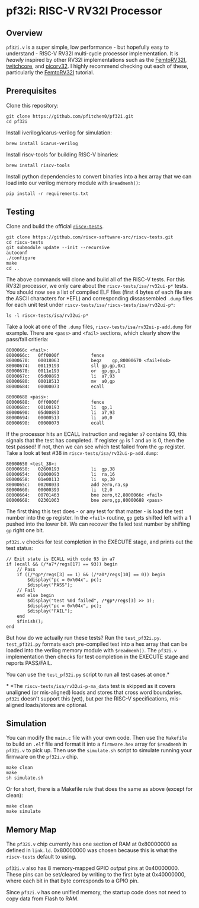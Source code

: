 # pf32i: RISC-V RV32I Processor

## Overview

`pf32i.v` is a super simple, low performance - but hopefully easy to understand - RISC-V RV32I multi-cycle processor implementation. It is *heavily* inspired by other RV32I implementations such as the [FemtoRV32I](https://github.com/BrunoLevy/learn-fpga/blob/master/FemtoRV/TUTORIALS/FROM_BLINKER_TO_RISCV/README.md), [twitchcore](https://github.com/geohot/twitchcore/blob/master/README.md), and [picorv32](https://github.com/YosysHQ/picorv32). I highly recommend checking out each of these, particularly the [FemtoRV32I](https://github.com/BrunoLevy/learn-fpga/blob/master/FemtoRV/TUTORIALS/FROM_BLINKER_TO_RISCV/README.md) tutorial.

## Prerequisites

Clone this repository:

```
git clone https://github.com/pfitchen0/pf32i.git
cd pf32i
```

Install iverilog/icarus-verilog for simulation:

```
brew install icarus-verilog
```

Install riscv-tools for building RISC-V binaries:

```
brew install riscv-tools
```

Install python dependencies to convert binaries into a hex array that we can load into our verilog memory module with `$readmemh()`:

```
pip install -r requirements.txt
```

## Testing

Clone and build the official [`riscv-tests`](https://github.com/riscv-software-src/riscv-tests.git).

```
git clone https://github.com/riscv-software-src/riscv-tests.git
cd riscv-tests
git submodule update --init --recursive
autoconf
./configure
make
cd ..
```

The above commands will clone and build all of the RISC-V tests. For this RV32I processor, we only care about the `riscv-tests/isa/rv32ui-p*` tests. You should now see a list of compiled ELF files (first 4 bytes of each file are the ASCII characters for *EFL) and corresponding dissassembled `.dump` files for each unit test under `riscv-tests/isa/riscv-tests/isa/rv32ui-p*`:

```
ls -l riscv-tests/isa/rv32ui-p*
```

Take a look at one of the `.dump` files, `riscv-tests/isa/rv32ui-p-add.dump` for example. There are `<pass>` and `<fail>` sections, which clearly show the pass/fail critieria:

```
8000066c <fail>:
8000066c:	0ff0000f          	fence
80000670:	00018063          	beqz	gp,80000670 <fail+0x4>
80000674:	00119193          	sll	gp,gp,0x1
80000678:	0011e193          	or	gp,gp,1
8000067c:	05d00893          	li	a7,93
80000680:	00018513          	mv	a0,gp
80000684:	00000073          	ecall

80000688 <pass>:
80000688:	0ff0000f          	fence
8000068c:	00100193          	li	gp,1
80000690:	05d00893          	li	a7,93
80000694:	00000513          	li	a0,0
80000698:	00000073          	ecall
```

If the processor hits an ECALL instruction and register `a7` contains 93, this signals that the test has completed. If register `gp` is 1 and `a0` is 0, then the test passed! If not, then we can see which test failed from the `gp` register. Take a look at test #38 in `riscv-tests/isa/rv32ui-p-add.dump`:

```
80000650 <test_38>:
80000650:	02600193          	li	gp,38
80000654:	01000093          	li	ra,16
80000658:	01e00113          	li	sp,30
8000065c:	00208033          	add	zero,ra,sp
80000660:	00000393          	li	t2,0
80000664:	00701463          	bne	zero,t2,8000066c <fail>
80000668:	02301063          	bne	zero,gp,80000688 <pass>
```

The first thing this test does - or any test for that matter - is load the test number into the `gp` register. In the `<fail>` routine, `gp` gets shifted left with a 1 pushed into the lower bit. We can recover the failed test number by shifting `gp` right one bit.

`pf32i.v` checks for test completion in the EXECUTE stage, and prints out the test status:

```
// Exit state is ECALL with code 93 in a7
if (ecall && (/*a7*/regs[17] == 93)) begin
    // Pass
    if ((/*gp*/regs[3] == 1) && (/*a0*/regs[10] == 0)) begin
        $display("pc = 0x%04x", pc);
        $display("PASS");
    // Fail
    end else begin
        $display("test %0d failed", /*gp*/regs[3] >> 1);
        $display("pc = 0x%04x", pc);
        $display("FAIL");
    end
    $finish();
end
```

But how do we actually run these tests? Run the `test_pf32i.py`. `test_pf32i.py` formats each pre-compiled test into a hex array that can be loaded into the verilog memory module with `$readmemh()`. The `pf32i.v` implementation then checks for test completion in the EXECUTE stage and reports PASS/FAIL.

You can use the `test_pf32i.py` script to run all test cases at once.\*

\* *The `riscv-tests/isa/rv32ui-p-ma_data` test is skipped as it covers unaligned (or mis-aligned) loads and stores that cross word boundaries. `pf32i` doesn't support this (yet), but per the RISC-V specifications, mis-aligned loads/stores are optional.

## Simulation

You can modify the `main.c` file with your own code. Then use the `Makefile` to build an `.elf` file and format it into a `firmware.hex` array for `$readmemh` in `pf32i.v` to pick up. Then use the `simulate.sh` script to simulate running your firmware on the `pf32i.v` chip.

```
make clean
make
sh simulate.sh
```

Or for short, there is a Makefile rule that does the same as above (except for clean):

```
make clean
make simulate
```

## Memory Map

The `pf32i.v` chip currently has one section of RAM at 0x80000000 as defined in `link.ld`. 0x80000000 was chosen because this is what the `riscv-tests` default to using.

`pf32i.v` also has 8 memory-mapped GPIO *output* pins at 0x40000000. These pins can be set/cleared by writing to the first byte at 0x40000000, where each bit in that byte corresponds to a GPIO pin.

Since `pf32i.v` has one unified memory, the startup code does not need to copy data from Flash to RAM.